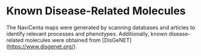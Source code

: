 # Known Disease-Related Molecules

The NaviCenta maps were generated by scanning databases and articles to identify relevant processes and phenotypes. Additionally, known disease-related molecules were obtained from [DisGeNET] (https://www.disgenet.org/).

